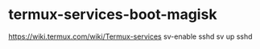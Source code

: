 # termux-services-boot-magisk
https://wiki.termux.com/wiki/Termux-services
sv-enable sshd
sv up sshd
